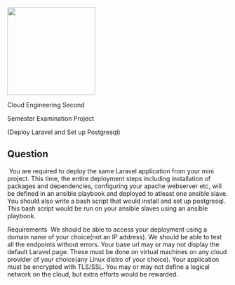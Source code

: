 <img align="center" width="200" src="https://github.com/michaelagbiaowei/altschool-cloud-exercises/blob/main/Exam-Project/images/alt.png"> 

Cloud Engineering Second

Semester Examination Project

(Deploy Laravel and Set up Postgresql)


## Question
​
You are required to deploy the same Laravel application from your mini project. This time, the entire deployment steps including installation of packages and dependencies, configuring your apache webserver etc, will be defined in an ansible playbook and deployed to atleast one ansible slave.
You should also write a bash script that would install and set up postgresql. This bash script would be run on your ansible slaves using an ansible playbook.

Requirements
​
We should be able to access your deployment using a domain name of your choice(not an IP address).
We should be able to test all the endpoints without errors.
Your base url may or may not display the default Laravel page.
These must be done on virtual machines on any cloud provider of your choice(any Linux distro of your choice).
Your application must be encrypted with TLS/SSL.
You may or may not define a logical network on the cloud, but extra efforts would be rewarded.

